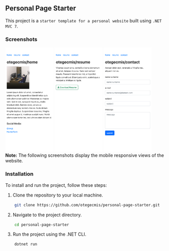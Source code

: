 ## Personal Page Starter

This project is a `starter template for a personal website` built using `.NET MVC 7`.

### Screenshots

<div style="float: left;">
    <img src="Assets/1.png" style="width: 30%;" />
    <img src="Assets/2.png" style="width: 30%;" />
    <img src="Assets/3.png" style="width: 30%;" />
</div>

**Note:** The following screenshots display the mobile responsive views of the website.

### Installation

To install and run the project, follow these steps:

1. Clone the repository to your local machine.

```sh
    git clone https://github.com/otegecmis/personal-page-starter.git
```

2. Navigate to the project directory.

```sh
    cd personal-page-starter
```

3. Run the project using the .NET CLI.

```sh
    dotnet run
```

